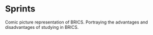 # Sprints
Comic picture representation of BRICS. Portraying the advantages and disadvantages of studying in BRICS.
